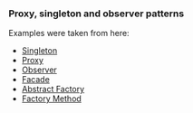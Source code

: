 ### Proxy, singleton and observer patterns
Examples were taken from here:
- [Singleton]
- [Proxy]
- [Observer]
- [Facade]
- [Abstract Factory]
- [Factory Method]

[Singleton]: https://www.baeldung.com/java-singleton

[Proxy]: https://www.baeldung.com/java-proxy-pattern

[Observer]: https://www.baeldung.com/java-observer-pattern

[Facade]: https://www.baeldung.com/java-facade-pattern

[Abstract Factory]: https://www.baeldung.com/java-abstract-factory-pattern

[Factory Method]: https://www.baeldung.com/creational-design-patterns#factory-method

